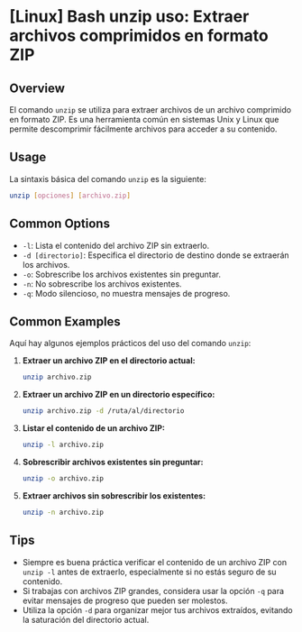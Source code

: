 # [Linux] Bash unzip uso: Extraer archivos comprimidos en formato ZIP

## Overview
El comando `unzip` se utiliza para extraer archivos de un archivo comprimido en formato ZIP. Es una herramienta común en sistemas Unix y Linux que permite descomprimir fácilmente archivos para acceder a su contenido.

## Usage
La sintaxis básica del comando `unzip` es la siguiente:

```bash
unzip [opciones] [archivo.zip]
```

## Common Options
- `-l`: Lista el contenido del archivo ZIP sin extraerlo.
- `-d [directorio]`: Especifica el directorio de destino donde se extraerán los archivos.
- `-o`: Sobrescribe los archivos existentes sin preguntar.
- `-n`: No sobrescribe los archivos existentes.
- `-q`: Modo silencioso, no muestra mensajes de progreso.

## Common Examples
Aquí hay algunos ejemplos prácticos del uso del comando `unzip`:

1. **Extraer un archivo ZIP en el directorio actual:**
   ```bash
   unzip archivo.zip
   ```

2. **Extraer un archivo ZIP en un directorio específico:**
   ```bash
   unzip archivo.zip -d /ruta/al/directorio
   ```

3. **Listar el contenido de un archivo ZIP:**
   ```bash
   unzip -l archivo.zip
   ```

4. **Sobrescribir archivos existentes sin preguntar:**
   ```bash
   unzip -o archivo.zip
   ```

5. **Extraer archivos sin sobrescribir los existentes:**
   ```bash
   unzip -n archivo.zip
   ```

## Tips
- Siempre es buena práctica verificar el contenido de un archivo ZIP con `unzip -l` antes de extraerlo, especialmente si no estás seguro de su contenido.
- Si trabajas con archivos ZIP grandes, considera usar la opción `-q` para evitar mensajes de progreso que pueden ser molestos.
- Utiliza la opción `-d` para organizar mejor tus archivos extraídos, evitando la saturación del directorio actual.